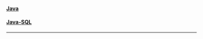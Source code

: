 #### [Java](https://github.com/Sangmoo/ktds-edu/tree/master/Java_Programming)
#### [Java-SQL](https://github.com/Sangmoo/ktds-edu/blob/master/Java_Programming/Article/utils/Sql.java)
---
